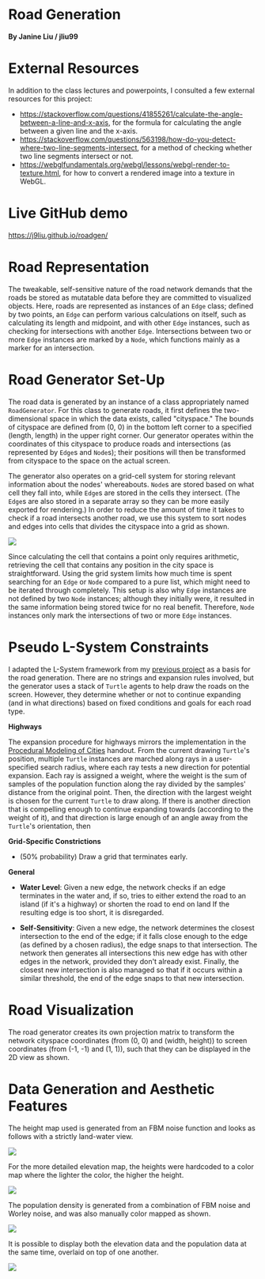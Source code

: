 # Road Generation
**By Janine Liu / jliu99**

# External Resources

In addition to the class lectures and powerpoints, I consulted a few external resources for this project:
- https://stackoverflow.com/questions/41855261/calculate-the-angle-between-a-line-and-x-axis, for the formula for calculating the angle between a given line and the x-axis.
- https://stackoverflow.com/questions/563198/how-do-you-detect-where-two-line-segments-intersect, for a method of checking whether two line segments intersect or not.
- https://webglfundamentals.org/webgl/lessons/webgl-render-to-texture.html, for how to convert a rendered image into a texture in WebGL.

# Live GitHub demo
https://j9liu.github.io/roadgen/

# Road Representation

The tweakable, self-sensitive nature of the road network demands that the roads be stored as mutatable data before they are committed to visualized objects. Here, roads are represented as instances of an `Edge` class; defined by two points, an `Edge` can perform various calculations on itself, such as calculating its length and midpoint, and with other `Edge` instances, such as checking for intersections with another `Edge`. Intersections between two or more `Edge` instances are marked by a `Node`, which functions mainly as a marker for an intersection.

# Road Generator Set-Up

The road data is generated by an instance of a class appropriately named `RoadGenerator`. For this class to generate roads, it first defines the two-dimensional space in which the data exists, called "cityspace." The bounds of cityspace are defined from (0, 0) in the bottom left corner to a specified (length, length) in the upper right corner. Our generator operates within the coordinates of this cityspace to produce roads and intersections (as represented by `Edge`s and `Node`s); their positions will then be transformed from cityspace to the space on the actual screen.

The generator also operates on a grid-cell system for storing relevant information about the nodes' whereabouts. `Node`s are stored based on what cell they fall into, while `Edge`s are stored in the cells they intersect. (The `Edge`s are also stored in a separate array so they can be more easily exported for rendering.) In order to reduce the amount of time it takes to check if a road intersects another road, we use this system to sort nodes and edges into cells that divides the cityspace into a grid as shown.

![](grid.png)

Since calculating the cell that contains a point only requires arithmetic, retrieving the cell that contains any position in the city space is straightforward. Using the grid system limits how much time is spent searching for an `Edge` or `Node` compared to a pure list, which might need to be iterated through completely. This setup is also why `Edge` instances are not defined by two `Node` instances; although they initially were, it resulted in the same information being stored twice for no real benefit. Therefore, `Node` instances only mark the intersections of two or more `Edge` instances.

# Pseudo L-System Constraints

I adapted the L-System framework from my [previous project](https://j9liu.github.io/plant/) as a basis for the road generation. There are no strings and expansion rules involved, but the generator uses a stack of `Turtle` agents to help draw the roads on the screen. However, they determine whether or not to continue expanding (and in what directions) based on fixed conditions and goals for each road type.

**Highways**

The expansion procedure for highways mirrors the implementation in the [Procedural Modeling of Cities](proceduralCityGeneration.pdf) handout. From the current drawing `Turtle`'s position, multiple `Turtle` instances are marched along rays in a user-specified search radius, where each ray tests a new direction for potential expansion. Each ray is assigned a weight, where the weight is the sum of samples of the population function along the ray divided by the samples' distance from the original point. Then, the direction with the largest weight is chosen for the current `Turtle` to draw along. If there is another direction that is compelling enough to continue expanding towards (according to the weight of it), and that direction is large enough of an angle away from the `Turtle`'s orientation, then 

**Grid-Specific Constrictions**
- (50% probability) Draw a grid that terminates early.

**General**

- **Water Level**: Given a new edge, the network checks if an edge terminates in the water and, if so, tries to either extend the road to an island (if it's a highway) or shorten the road to end on land If the resulting edge is too short, it is disregarded.

- **Self-Sensitivity**: Given a new edge, the network determines the closest intersection to the end of the edge; if it falls close enough to the edge (as defined by a chosen radius), the edge snaps to that intersection. The network then generates all intersections this new edge has with other edges in the network, provided they don't already exist. Finally, the closest new intersection is also managed so that if it occurs within a similar threshold, the end of the edge snaps to that new intersection.

# Road Visualization

The road generator creates its own projection matrix to transform the network cityspace coordinates (from (0, 0) and (width, height)) to screen coordinates (from (-1, -1) and (1, 1)), such that they can be displayed in the 2D view as shown.


# Data Generation and Aesthetic Features

The height map used is generated from an FBM noise function and looks as follows with a strictly land-water view. 

![](landwater.png)

For the more detailed elevation map, the heights were hardcoded to a color map where the lighter the color, the higher the height.

![](elevation.png)

The population density is generated from a combination of FBM noise and Worley noise, and was also manually color mapped as shown.

![](population.png)

It is possible to display both the elevation data and the population data at the same time, overlaid on top of one another.

![](elevationpopulation.png)